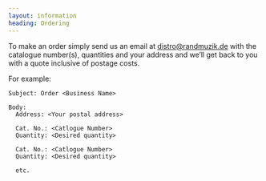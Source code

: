 ```yaml
---
layout: information
heading: Ordering
---
```

To make an order simply send us an email at <a href="mailto: distro@randmuzik.de">distro@randmuzik.de</a> with the catalogue number(s), quantities and your address and we’ll get back to you with a quote inclusive of postage costs. 


For example: 


```
Subject: Order <Business Name>

Body:
  Address: <Your postal address>
 
  Cat. No.: <Catlogue Number>
  Quantity: <Desired quantity>
  
  Cat. No.: <Catlogue Number>
  Quantity: <Desired quantity>
  
  etc. 
  
```


